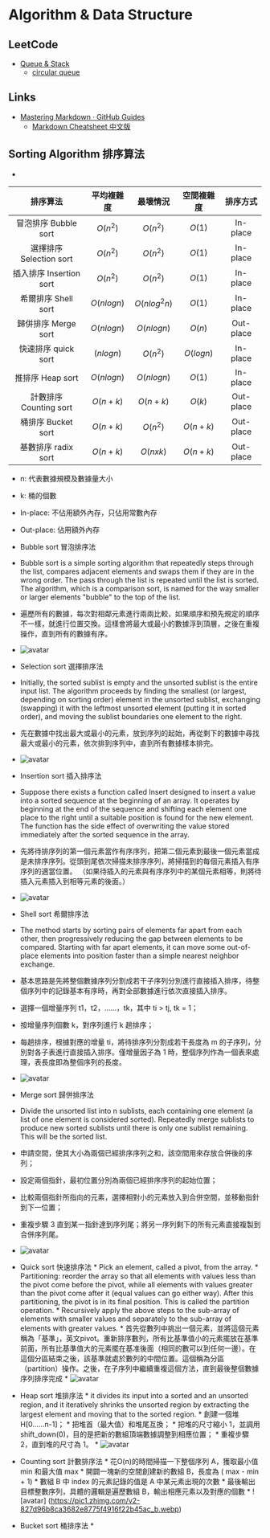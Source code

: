 # Algorithm & Data Structure

## LeetCode

* [Queue & Stack](https://leetcode.com/explore/learn/card/queue-stack/)
  * [circular queue](LeetCode/QueueStack/circularQueue.cpp)

## Links

* [Mastering Markdown · GitHub Guides](https://guides.github.com/features/mastering-markdown/)
  * [Markdown Cheatsheet 中文版](https://gist.github.com/billy3321/1001749662c370887c63bb30f26c9e6e)

## Sorting Algorithm 排序算法
* 
|        排序算法         | 平均複雜度 |   最壞情況   | 空間複雜度 | 排序方式  |
| :---------------------: | :--------: | :----------: | :--------: | :-------: |
|  冒泡排序 Bubble sort   |  $O(n^2)$  |   $O(n^2)$   |   $O(1)$   | In-place  |
| 選擇排序 Selection sort |  $O(n^2)$  |   $O(n^2)$   |   $O(1)$   | In-place  |
| 插入排序 Insertion sort |  $O(n^2)$  |   $O(n^2)$   |   $O(1)$   | In-place  |
|   希爾排序 Shell sort   | $O(nlogn)$ | $O(nlog^2n)$ |   $O(1)$   | In-place  |
|   歸併排序 Merge sort   | $O(nlogn)$ |  $O(nlogn)$  |   $O(n)$   | Out-place |
|   快速排序 quick sort   | $(nlogn)$  |   $O(n^2)$   | $O(logn)$  | In-place  |
|    推排序 Heap sort     | $O(nlogn)$ |  $O(nlogn)$  |   $O(1)$   | In-place  |
| 計數排序 Counting sort  |  $O(n+k)$  |   $O(n+k)$   |   $O(k)$   | Out-place |
|   桶排序 Bucket sort    |  $O(n+k)$  |   $O(n^2)$   |  $O(n+k)$  | Out-place |
|   基數排序 radix sort   |  $O(n+k)$  |   $O(nxk)$   |  $O(n+k)$  | Out-place |
 
   * n: 代表數據規模及數據量大小
   * k: 桶的個數
   * In-place: 不佔用額外內存，只佔用常數內存
   * Out-place: 佔用額外內存

  * Bubble sort 冒泡排序法
   * Bubble sort is a simple sorting algorithm that repeatedly steps through the list, compares adjacent elements and swaps them if they are in the wrong order. The pass through the list is repeated until the list is sorted. The algorithm, which is a comparison sort, is named for the way smaller or larger elements "bubble"     to the top of the list. 
   * 遍歷所有的數據，每次對相鄰元素進行兩兩比較，如果順序和預先規定的順序不一樣，就進行位置交換。這樣會將最大或最小的數據浮到頂層，之後在重複操作，直到所有的數據有序。
   * ![avatar](https://pic3.zhimg.com/v2-b7d216a5b292cf3a5412bbc7fbb56a9e_b.webp)
  
  * Selection sort 選擇排序法
   * Initially, the sorted sublist is empty and the unsorted sublist is the entire input list. The algorithm proceeds by finding the smallest (or largest, depending on sorting order) element in the unsorted sublist, exchanging (swapping) it with the leftmost unsorted element (putting it in sorted order), and moving the sublist boundaries one element to the right.  
   * 先在數據中找出最大或最小的元素，放到序列的起始，再從剩下的數據中尋找最大或最小的元素，依次排到序列中，直到所有數據樣本排完。
   * ![avatar](https://pic1.zhimg.com/v2-44be35da53ae9ee564ce444542a43d10_b.webp)

  * Insertion sort 插入排序法
   * Suppose there exists a function called Insert designed to insert a value into a sorted sequence at the beginning of an array. It operates by beginning at the end of the sequence and shifting each element one place to the right until a suitable position is found for the new element. The function has the side effect of overwriting the value stored immediately after the sorted sequence in the array.
   * 先將待排序列的第一個元素當作有序序列，把第二個元素到最後一個元素當成是未排序序列。從頭到尾依次掃描未排序序列，將掃描到的每個元素插入有序序列的適當位置。 （如果待插入的元素與有序序列中的某個元素相等，則將待插入元素插入到相等元素的後面。）
   * ![avatar](https://pic1.zhimg.com/v2-be81c151f38d8923fe1ede31ac530ac4_b.webp)

  * Shell sort 希爾排序法
   * The method starts by sorting pairs of elements far apart from each other, then progressively reducing the gap between elements to be compared. Starting with far apart elements, it can move some out-of-place elements into position faster than a simple nearest neighbor exchange. 
   * 基本思路是先將整個數據序列分割成若干子序列分別進行直接插入排序，待整個序列中的記錄基本有序時，再對全部數據進行依次直接插入排序。
   * 選擇一個增量序列 t1，t2，……，tk，其中 ti > tj, tk = 1；
   * 按增量序列個數 k，對序列進行 k 趟排序；
   * 每趟排序，根據對應的增量 ti，將待排序列分割成若干長度為 m 的子序列，分別對各子表進行直接插入排序。僅增量因子為 1 時，整個序列作為一個表來處理，表長度即為整個序列的長度。
   * ![avatar](https://mmbiz.qpic.cn/mmbiz_gif/D67peceibeISwc3aGibUlvZ0XqVnbWtBRiadtZekLQySMDdNsZTx6jyaO6spIkjPFjwqfdhd2XfRUnic1PjV1yRxrw/640?wx_fmt=gif&tp=webp&wxfrom=5&wx_lazy=1)
   
  * Merge sort 歸併排序法
   * Divide the unsorted list into n sublists, each containing one element (a list of one element is considered sorted). Repeatedly merge sublists to produce new sorted sublists until there is only one sublist remaining. This will be the sorted list.
   * 申請空間，使其大小為兩個已經排序序列之和，該空間用來存放合併後的序列；
   * 設定兩個指針，最初位置分別為兩個已經排序序列的起始位置；
   * 比較兩個指針所指向的元素，選擇相對小的元素放入到合併空間，並移動指針到下一位置；
   * 重複步驟 3 直到某一指針達到序列尾；將另一序列剩下的所有元素直接複製到合併序列尾。
   * ![avatar](https://upload.wikimedia.org/wikipedia/commons/c/cc/Merge-sort-example-300px.gif)

   * Quick sort 快速排序法
    * Pick an element, called a pivot, from the array. 
    * Partitioning: reorder the array so that all elements with values less than the pivot come before the pivot, while all elements with values greater than the pivot come after it (equal values can go either way). After this partitioning, the pivot is in its final position. This is called the partition operation. 
    * Recursively apply the above steps to the sub-array of elements with smaller values and separately to the sub-array of elements with greater values.
    * 首先從數列中挑出一個元素，並將這個元素稱為「基準」，英文pivot。重新排序數列，所有比基準值小的元素擺放在基準前面，所有比基準值大的元素擺在基准後面（相同的數可以到任何一邊）。在這個分區結束之後，該基準就處於數列的中間位置。這個稱為分區（partition）操作。之後，在子序列中繼續重複這個方法，直到最後整個數據序列排序完成
    * ![avatar](https://mmbiz.qpic.cn/mmbiz_gif/D67peceibeISwc3aGibUlvZ0XqVnbWtBRiaAY3VU8iaziaYcxAasTdrIu69BOVPYtfvqdvicmlJDS94cG2tjwZhVkdHA/640?wx_fmt=gif&tp=webp&wxfrom=5&wx_lazy=1)
  
   * Heap sort 堆排序法
    * it divides its input into a sorted and an unsorted region, and it iteratively shrinks the unsorted region by extracting the largest element and moving that to the sorted region. 
    * 創建一個堆 H[0……n-1]；
    * 把堆首（最大值）和堆尾互換；
    * 把堆的尺寸縮小 1，並調用 shift_down(0)，目的是把新的數組頂端數據調整到相應位置；
    * 重複步驟 2，直到堆的尺寸為 1。
    * ![avatar](https://mmbiz.qpic.cn/mmbiz_gif/D67peceibeISwc3aGibUlvZ0XqVnbWtBRian1jgiaGZE9k1xZTp9B1icHia0jIXiba3ibgnIBibdfSN4I5US4WtrQJQMiakw/640?wx_fmt=gif&tp=webp&wxfrom=5&wx_lazy=1) 

   * Counting sort 計數排序法
    * 花O(n)的時間掃描一下整個序列 A，獲取最小值 min 和最大值 max
    * 開闢一塊新的空間創建新的數組 B，長度為 ( max - min + 1)
    * 數組 B 中 index 的元素記錄的值是 A 中某元素出現的次數
    * 最後輸出目標整數序列，具體的邏輯是遍歷數組 B，輸出相應元素以及對應的個數
    * ![avatar] (https://pic1.zhimg.com/v2-827d96b8ca3682e8775f4916f22b45ac_b.webp)

   * Bucket sort 桶排序法
    *  
